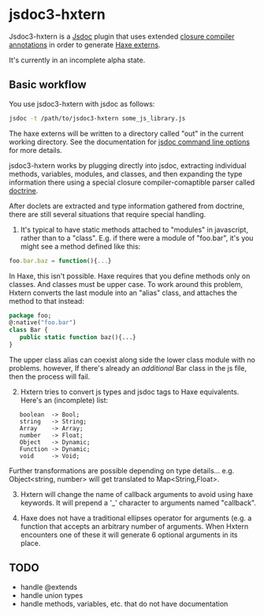 jsdoc3-hxtern
============


Jsdoc3-hxtern is a [Jsdoc](http://usejsdoc.org/) plugin that uses extended
[closure compiler
annotations](https://developers.google.com/closure/compiler/docs/js-for-compiler)
in order to generate [Haxe externs](http://haxe.org/doc/js/extern_libraries).

It's currently in an incomplete alpha state.


## Basic workflow

You use jsdoc3-hxtern with jsdoc as follows:

```bash
jsdoc -t /path/to/jsdoc3-hxtern some_js_library.js
```
The haxe externs will be written to a directory called "out" in the current
working directory.  See the documentation for [jsdoc command line
options](http://usejsdoc.org/about-commandline.html) for more details.

jsdoc3-hxtern works by plugging directly into jsdoc, extracting individual 
methods, variables, modules, and classes, and then expanding the type
information there using a special closure compiler-comaptible parser called
[doctrine](https://github.com/Constellation/doctrine).

After doclets are extracted and type information gathered from doctrine, there
are still several situations that require special handling.  
 
1.  It's typical to have static methods attached to "modules" in javascript,
   rather than to a "class".  E.g. if there were a module of "foo.bar", it's
   you might see a method defined like this:
   ```js
   foo.bar.baz = function(){...}
   ```
   In Haxe, this isn't possible.  Haxe requires that you define methods only on 
   classes.  And classes must be upper case.  To work around this problem, 
   Hxtern converts the last module into an "alias" class, and attaches the 
   method to that instead:

   ```haxe
   package foo;
   @:native("foo.bar")
   class Bar {
      public static function baz(){...}
   }
   ```
   The upper class alias can coexist along side the lower class module with no
   problems.  however, If there's already an *additional* Bar class in the js 
   file, then the process will fail.

2.  Hxtern tries to convert js types and jsdoc tags to Haxe equivalents.
   Here's an (incomplete) list:
   ```
      boolean  -> Bool;
      string   -> String;
      Array    -> Array;
      number   -> Float;
      Object   -> Dynamic;
      Function -> Dynamic;
      void     -> Void;
   ```
   Further transformations are possible depending on type details... e.g. 
   Object<string, number> will get translated to Map<String,Float>.

3. Hxtern will change the name of callback arguments to avoid using haxe
  keywords.  It will prepend a '\_' character to arguments named "callback".

4. Haxe does not have a traditional ellipses operator for arguments (e.g. a 
  function that accepts an arbitrary number of arguments.  When Hxtern
  encounters one of these it will generate 6 optional arguments in its place.

## TODO

- handle @extends
- handle union types
- handle methods, variables, etc. that do not have documentation

